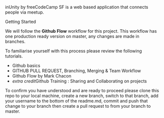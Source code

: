 inUnity by freeCodeCamp SF is a web based application that connects people via meetup.

<h>Getting Started</h>

We will follow the <strong>Github Flow</strong> workflow for this project. This workflow has one production ready version on master, any changes are made in branches.

To familiarise yourself with this process please review the following tutorials.

<ul>
<li><a src="https://www.youtube.com/watch?v=0fKg7e37bQE">Github basics</a></li>
<li><a src="https://youtu.be/oFYyTZwMyAg">GITHUB PULL REQUEST, Branching, Merging & Team Workflow</a></li>
<li><a src="http://scottchacon.com/2011/08/31/github-flow.html">Github Flow by Mark Chacon</a></li>
<li><a src=https://www.youtube.com/watch?v=ifAEho6BmH0><em>extra credit</em>Github Training : Sharing and Collaborating on projects</a></li>
</ul>

To confirm you have understood and are ready to proceed please clone this repo to your local machine, create a new branch, switch to that branch, add your username to the bottom of the readme.md, commit and push that change to your branch then create a pull request to from your branch to master.
